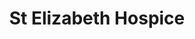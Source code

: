 ---
title: "St Elizabeth Hospice"
url: /ipswich/st-elizabeth-hospice-dogs-head-street/
shop: charity
---